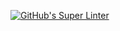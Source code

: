 [![GitHub's Super Linter](https://github.com/ICS2O-Programming-Rory-Mackay/ICS2O-Space-Aliens/workflows/GitHub's%20Super%20Linter/badge.svg)](https://github.com/ICS2O-Programming-Rory-Mackay/ICS2O-Space-Aliens/actions)